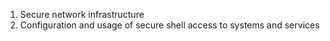 1. Secure network infrastructure
2. Configuration and usage of secure shell access to systems and services
